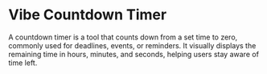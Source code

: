 # Vibe Countdown Timer

A countdown timer is a tool that counts down from a set time to zero, commonly used for deadlines, events, or reminders. It visually displays the remaining time in hours, minutes, and seconds, helping users stay aware of time left.